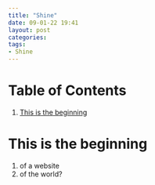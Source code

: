 ```yaml
---
title: "Shine"
date: 09-01-22 19:41
layout: post
categories: 
tags: 
- Shine
---
```


# Table of Contents

1.  [This is the beginning](#org40ff3ea)


<a id="org40ff3ea"></a>

# This is the beginning

1.  of a website
2.  of the world?
